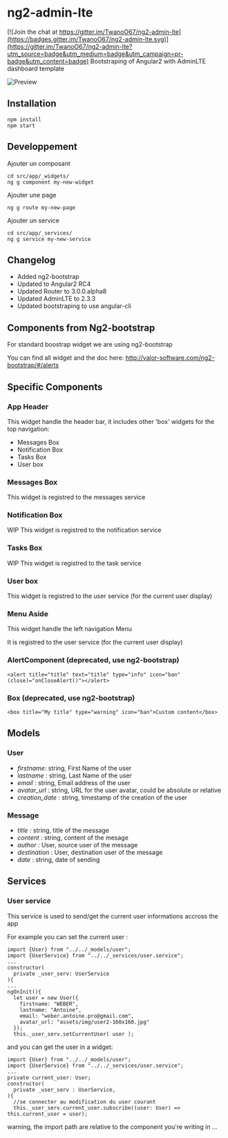 # ng2-admin-lte

[![Join the chat at https://gitter.im/TwanoO67/ng2-admin-lte](https://badges.gitter.im/TwanoO67/ng2-admin-lte.svg)](https://gitter.im/TwanoO67/ng2-admin-lte?utm_source=badge&utm_medium=badge&utm_campaign=pr-badge&utm_content=badge)
Bootstraping of Angular2 with AdminLTE dashboard template

![Preview](https://almsaeedstudio.com/img/AdminLTE2.1.png)

## Installation

```
npm install
npm start
```

## Developpement

Ajouter un composant

```
cd src/app/_widgets/
ng g component my-new-widget
```


Ajouter une page

```
ng g route my-new-page
```

Ajouter un service

```
cd src/app/_services/
ng g service my-new-service
```


## Changelog

- Added ng2-bootstrap
- Updated to Angular2 RC4
- Updated Router to 3.0.0.alpha8
- Updated AdminLTE to 2.3.3
- Updated bootstraping to use angular-cli

## Components from Ng2-bootstrap

For standard boostrap widget we are using ng2-bootstrap

You can find all widget and the doc here:
http://valor-software.com/ng2-bootstrap/#/alerts

## Specific Components

### App Header

This widget handle the header bar, it includes other 'box' widgets for the top navigation:

* Messages Box
* Notification Box
* Tasks Box
* User box

### Messages Box

This widget is registred to the messages service

### Notification Box

WIP This widget is registred to the notification service

### Tasks Box

WIP This widget is registred to the task service

### User box

This widget is registred to the user service (for the current user display)

### Menu Aside

This widget handle the left navigation Menu

It is registred to the user service (for the current user display)


### AlertComponent (deprecated, use ng2-bootstrap)

```
<alert title="title" text="title" type="info" icon="ban" (close)="onCloseAlert()"></alert>
```

### Box  (deprecated, use ng2-bootstrap)

```
<box title="My title" type="warning" icon="ban">Custom content</box>
```

## Models

### User

* *firstname*: string, First Name of the user
* *lastname* : string, Last Name of the user
* *email* : string, Email address of the user
* *avatar_url* : string, URL for the user avatar, could be absolute or relative
* *creation_date* : string, timestamp of the creation of the user

### Message

* *title* : string, title of the message
* *content* : string, content of the mesage
* *author* : User, source user of the message
* *destination* : User, destination user of the message
* *date* : string, date of sending

## Services

### User service

This service is used to send/get the current user informations accross the app

For example you can set the current user :

```
import {User} from "../../_models/user";
import {UserService} from "../../_services/user.service";
...
constructor(
  private _user_serv: UserService
){
...
ngOnInit(){
  let user = new User({
    firstname: "WEBER",
    lastname: "Antoine",
    email: "weber.antoine.pro@gmail.com",
    avatar_url: "assets/img/user2-160x160.jpg"
  });
  this._user_serv.setCurrentUser( user );
```

and you can get the user in a widget:

```
import {User} from "../../_models/user";
import {UserService} from "../../_services/user.service";
...
private current_user: User;
constructor(
  private _user_serv : UserService,
){
  //se connecter au modification du user courant
  this._user_serv.current_user.subscribe((user: User) => this.current_user = user);
```

warning, the import path are relative to the component you're writing in ...
